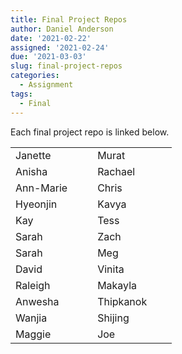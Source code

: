 ```yaml
---
title: Final Project Repos
author: Daniel Anderson
date: '2021-02-22'
assigned: '2021-02-24'
due: '2021-03-03'
slug: final-project-repos
categories:
  - Assignment
tags:
  - Final
---
```


Each final project repo is linked below.



<div class = "assigned-tbl">

|          |                                                                                                  |                                                                         |          |                                                                                                            |                                                                                           |
|:---------|-------------------------------------------------------------------------------------------------:|:------------------------------------------------------------------------|:---------|:-----------------------------------------------------------------------------------------------------------|:------------------------------------------------------------------------------------------|
|Janette   |                                                            <i class = 'gh' data-feather='github'>|<i class = 'gh' data-feather='link'>                                     |Murat     |[<i class = 'gh' data-feather='github'>](https://github.com/mkezer/Moral-values-across-countries)           |<i class = 'gh' data-feather='link'>                                                       |
|Anisha    |  [<i class = 'gh' data-feather='github'>](https://github.com/anishababu62442/Final-Project-Trees)|<i class = 'gh' data-feather='link'>                                     |Rachael   |[<i class = 'gh' data-feather='github'>](https://github.com/rlatimer/Project.git)                           |<i class = 'gh' data-feather='link'>                                                       |
|Ann-Marie |   [<i class = 'gh' data-feather='github'>](https://github.com/annmariebarrett/FinalProject-EDLD2)|<i class = 'gh' data-feather='link'>                                     |Chris     |[<i class = 'gh' data-feather='github'>](https://github.com/Chhr1s/GA_DOE_Public)                           |[<i class = 'gh' data-feather='link'>](https://chhr1s.github.io/GA_DOE_Public/)            |
|Hyeonjin  |                                                            <i class = 'gh' data-feather='github'>|<i class = 'gh' data-feather='link'>                                     |Kavya     |[<i class = 'gh' data-feather='github'>](https://github.com/kmudiam/EDLD_proj_MAPS)                         |<i class = 'gh' data-feather='link'>                                                       |
|Kay       |                                                            <i class = 'gh' data-feather='github'>|<i class = 'gh' data-feather='link'>                                     |Tess      |<i class = 'gh' data-feather='github'>                                                                      |<i class = 'gh' data-feather='link'>                                                       |
|Sarah     |                        [<i class = 'gh' data-feather='github'>](https://github.com/sdimakis/dvfp)|[<i class = 'gh' data-feather='link'>](https://sdimakis.github.io/dvfp/) |Zach      |[<i class = 'gh' data-feather='github'>](https://github.com/zjschroeder/teacher_salaries.git)               |[<i class = 'gh' data-feather='link'>](https://zjschroeder.github.io/teacher_salaries/)    |
|Sarah     |                                                            <i class = 'gh' data-feather='github'>|<i class = 'gh' data-feather='link'>                                     |Meg       |[<i class = 'gh' data-feather='github'>](https://github.com/msiritzky/dataviz_2021/tree/main/final_project) |<i class = 'gh' data-feather='link'>                                                       |
|David     |   [<i class = 'gh' data-feather='github'>](https://github.com/dwfainstein/Final_proj_edld652.git)|<i class = 'gh' data-feather='link'>                                     |Vinita    |[<i class = 'gh' data-feather='github'>](https://github.com/vvader24/EDLD2_FinalProject)                    |[<i class = 'gh' data-feather='link'>](https://vvader24.github.io/EDLD2_FinalProject/)     |
|Raleigh   | [<i class = 'gh' data-feather='github'>](https://github.com/raleighgoodwin/652-final-project.git)|<i class = 'gh' data-feather='link'>                                     |Makayla   |<i class = 'gh' data-feather='github'>                                                                      |<i class = 'gh' data-feather='link'>                                                       |
|Anwesha   |               [<i class = 'gh' data-feather='github'>](https://github.com/anweshaguha/final_proj)|<i class = 'gh' data-feather='link'>                                     |Thipkanok |<i class = 'gh' data-feather='github'>                                                                      |<i class = 'gh' data-feather='link'>                                                       |
|Wanjia    |                      [<i class = 'gh' data-feather='github'>](https://github.com/wanjiag/EDLD652)|<i class = 'gh' data-feather='link'>                                     |Shijing   |[<i class = 'gh' data-feather='github'>](https://github.com/shijing-z/EDLD652-Final-Project.git)            |[<i class = 'gh' data-feather='link'>](https://shijing-z.github.io/EDLD652-Final-Project/) |
|Maggie    |               [<i class = 'gh' data-feather='github'>](https://github.com/maggieosa/652finalproj)|<i class = 'gh' data-feather='link'>                                     |Joe       |[<i class = 'gh' data-feather='github'>](https://github.com/JoeSwinehart/DataVizProject)                    |<i class = 'gh' data-feather='link'>                                                       |
</div>
